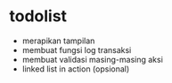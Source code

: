 # todolist 
- merapikan tampilan
- membuat fungsi log transaksi 
- membuat validasi masing-masing aksi 
- linked list in action (opsional)